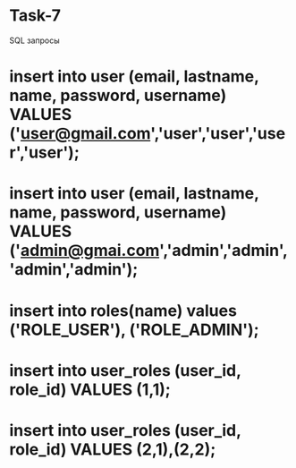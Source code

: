 # Task-7
SQL запросы

# insert into user (email, lastname, name, password, username) VALUES ('user@gmail.com','user','user','user','user');
# insert into user (email, lastname, name, password, username) VALUES ('admin@gmai.com','admin','admin','admin','admin');
# insert into roles(name) values ('ROLE_USER'), ('ROLE_ADMIN');
# insert into user_roles (user_id, role_id) VALUES (1,1);
# insert into user_roles (user_id, role_id) VALUES (2,1),(2,2);
